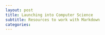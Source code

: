```yaml
---
layout: post
title: Launching into Computer Science
subtitle: Resources to work with Markdown
categories: 
---
```

